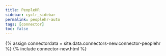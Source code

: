 ```yaml
---
title: PeopleHR
sidebar: cyclr_sidebar
permalink: peoplehr-auto
tags: [connector]
toc: false
---
```

{% assign connectordata = site.data.connectors-new.connector-peoplehr %}
{% include connector-new.html %}	